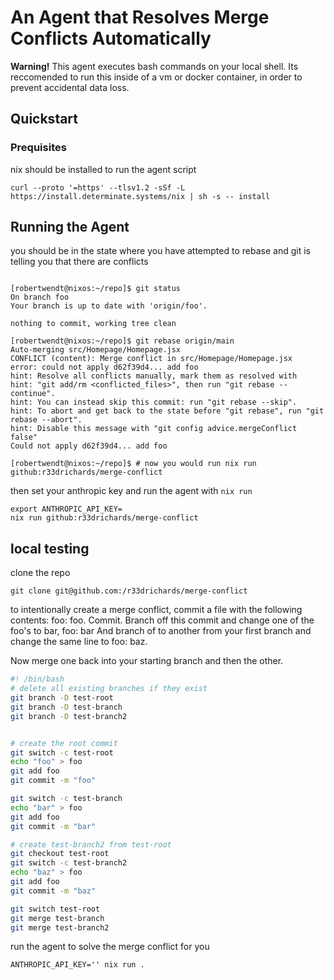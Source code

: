 # An Agent that Resolves Merge Conflicts Automatically

**Warning!** This agent executes bash commands on your local shell. Its reccomended to run this inside of a vm or docker container, in order to prevent accidental data loss. 

## Quickstart 

### Prequisites 

nix should be installed to run the agent script

```
curl --proto '=https' --tlsv1.2 -sSf -L https://install.determinate.systems/nix | sh -s -- install
```

## Running the Agent

you should be in the state where you have attempted to rebase and git is telling you that there are conflicts 
```

[robertwendt@nixos:~/repo]$ git status
On branch foo
Your branch is up to date with 'origin/foo'.

nothing to commit, working tree clean

[robertwendt@nixos:~/repo]$ git rebase origin/main 
Auto-merging src/Homepage/Homepage.jsx
CONFLICT (content): Merge conflict in src/Homepage/Homepage.jsx
error: could not apply d62f39d4... add foo
hint: Resolve all conflicts manually, mark them as resolved with
hint: "git add/rm <conflicted_files>", then run "git rebase --continue".
hint: You can instead skip this commit: run "git rebase --skip".
hint: To abort and get back to the state before "git rebase", run "git rebase --abort".
hint: Disable this message with "git config advice.mergeConflict false"
Could not apply d62f39d4... add foo

[robertwendt@nixos:~/repo]$ # now you would run nix run github:r33drichards/merge-conflict
```

then set your anthropic key and run the agent with `nix run`


```
export ANTHROPIC_API_KEY=
nix run github:r33drichards/merge-conflict
```

## local testing


clone the repo

```
git clone git@github.com:/r33drichards/merge-conflict
```

to intentionally create a merge conflict, commit a file with the following contents: foo: foo. Commit. Branch off this commit and change one of the foo's to bar, foo: bar And branch of to another from your first branch and change the same line to foo: baz.

Now merge one back into your starting branch and then the other.



```sh
#! /bin/bash
# delete all existing branches if they exist 
git branch -D test-root
git branch -D test-branch
git branch -D test-branch2


# create the root commit
git switch -c test-root
echo "foo" > foo
git add foo
git commit -m "foo"

git switch -c test-branch
echo "bar" > foo
git add foo
git commit -m "bar"

# create test-branch2 from test-root
git checkout test-root
git switch -c test-branch2
echo "baz" > foo
git add foo
git commit -m "baz"

git switch test-root
git merge test-branch
git merge test-branch2
```

run the agent to solve the merge conflict for you
```
ANTHROPIC_API_KEY='' nix run .
```
